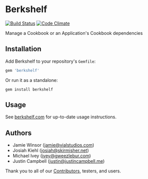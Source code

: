 Berkshelf
=========
[![Build Status](https://travis-ci.org/RiotGames/berkshelf.png)](https://travis-ci.org/RiotGames/berkshelf)
[![Code Climate](https://codeclimate.com/badge.png)](https://codeclimate.com/github/RiotGames/berkshelf)

Manage a Cookbook or an Application's Cookbook dependencies

Installation
------------
Add Berkshelf to your repository's `Gemfile`:

```ruby
gem 'berkshelf'
```

Or run it as a standalone:

    gem install berkshelf

Usage
-----
See [berkshelf.com](http://berkshelf.com) for up-to-date usage instructions.

Authors
-------
- Jamie Winsor (<jamie@vialstudios.com>)
- Josiah Kiehl (<josiah@skirmisher.net>)
- Michael Ivey (<ivey@gweezlebur.com>)
- Justin Campbell (<justin@justincampbell.me>)

Thank you to all of our [Contributors](https://github.com/RiotGames/berkshelf/graphs/contributors), testers, and users.
